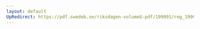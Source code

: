 ```yaml
---
layout: default
UpRedirect: https://pdf.swedeb.se/riksdagen-volumeG-pdf/199091/reg_199091_d2/reg_199091_d2_0005.pdf
---
```

